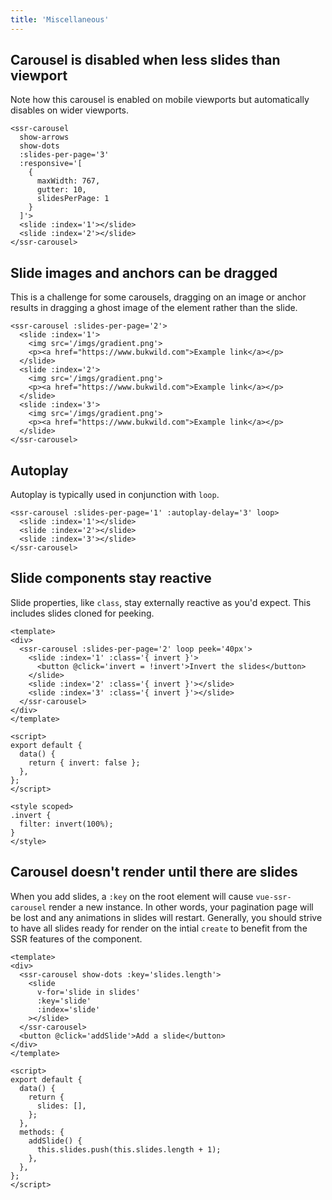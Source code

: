 ```yaml
---
title: 'Miscellaneous'
---
```


## Carousel is disabled when less slides than viewport

Note how this carousel is enabled on mobile viewports but automatically disables on wider viewports.

<demos-misc-disabling></demos-misc-disabling>

```vue
<ssr-carousel
  show-arrows
  show-dots
  :slides-per-page='3'
  :responsive='[
    {
      maxWidth: 767,
      gutter: 10,
      slidesPerPage: 1
    }
  ]'>
  <slide :index='1'></slide>
  <slide :index='2'></slide>
</ssr-carousel>
```

## Slide images and anchors can be dragged

This is a challenge for some carousels, dragging on an image or anchor results in dragging a ghost image of the element rather than the slide.

<demos-misc-drag-children></demos-misc-drag-children>

```vue
<ssr-carousel :slides-per-page='2'>
  <slide :index='1'>
    <img src='/imgs/gradient.png'>
    <p><a href="https://www.bukwild.com">Example link</a></p>
  </slide>
  <slide :index='2'>
    <img src='/imgs/gradient.png'>
    <p><a href="https://www.bukwild.com">Example link</a></p>
  </slide>
  <slide :index='3'>
    <img src='/imgs/gradient.png'>
    <p><a href="https://www.bukwild.com">Example link</a></p>
  </slide>
</ssr-carousel>
```

## Autoplay

Autoplay is typically used in conjunction with `loop`.

<demos-misc-autoplay></demos-misc-autoplay>

```vue
<ssr-carousel :slides-per-page='1' :autoplay-delay='3' loop>
  <slide :index='1'></slide>
  <slide :index='2'></slide>
  <slide :index='3'></slide>
</ssr-carousel>
```

## Slide components stay reactive

Slide properties, like `class`, stay externally reactive as you'd expect. This includes slides cloned for peeking.

<demos-misc-reactivity></demos-misc-reactivity>

```vue
<template>
<div>
  <ssr-carousel :slides-per-page='2' loop peek='40px'>
    <slide :index='1' :class='{ invert }'>
      <button @click='invert = !invert'>Invert the slides</button>
    </slide>
    <slide :index='2' :class='{ invert }'></slide>
    <slide :index='3' :class='{ invert }'></slide>
  </ssr-carousel>
</div>
</template>

<script>
export default {
  data() {
    return { invert: false };
  },
};
</script>

<style scoped>
.invert {
  filter: invert(100%);
}
</style>

```

## Carousel doesn't render until there are slides

When you add slides, a `:key` on the root element will cause `vue-ssr-carousel` render a new instance.  In other words, your pagination page will be lost and any animations in slides will restart.  Generally, you should strive to have all slides ready for render on the intial `create` to benefit from the SSR features of the component.

<demos-misc-await-slides></demos-misc-await-slides>

```vue
<template>
<div>
  <ssr-carousel show-dots :key='slides.length'>
    <slide
      v-for='slide in slides'
      :key='slide'
      :index='slide'
    ></slide>
  </ssr-carousel>
  <button @click='addSlide'>Add a slide</button>
</div>
</template>

<script>
export default {
  data() {
    return {
      slides: [],
    };
  },
  methods: {
    addSlide() {
      this.slides.push(this.slides.length + 1);
    },
  },
};
</script>
```
